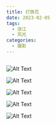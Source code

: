 ```yaml
---
title: 打铁花
date: 2023-02-05
tags:
  - 浙江
  - 风光
categories:
  - 摄影
---
```


<img src="https://blog-1321452376.cos.ap-shanghai.myqcloud.com/%E6%91%84%E5%BD%B1%2F%E6%89%93%E9%93%81%E8%8A%B1%2Fhaou-6858.jpg" alt="">

<!-- more -->

![Alt Text](https://blog-1321452376.cos.ap-shanghai.myqcloud.com/%E6%91%84%E5%BD%B1%2F%E6%89%93%E9%93%81%E8%8A%B1%2Fhaou-2389.jpg)

![Alt Text](https://blog-1321452376.cos.ap-shanghai.myqcloud.com/%E6%91%84%E5%BD%B1%2F%E6%89%93%E9%93%81%E8%8A%B1%2Fhaou-2433.jpg)

![Alt Text](https://blog-1321452376.cos.ap-shanghai.myqcloud.com/%E6%91%84%E5%BD%B1%2F%E6%89%93%E9%93%81%E8%8A%B1%2Fhaou-2446.jpg)

![Alt Text](https://blog-1321452376.cos.ap-shanghai.myqcloud.com/%E6%91%84%E5%BD%B1%2F%E6%89%93%E9%93%81%E8%8A%B1%2Fhaou-2450.jpg)

![Alt Text](https://blog-1321452376.cos.ap-shanghai.myqcloud.com/%E6%91%84%E5%BD%B1%2F%E6%89%93%E9%93%81%E8%8A%B1%2Fhaou-2457.jpg)

